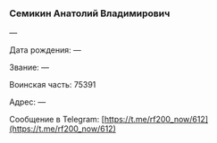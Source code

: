 ### Семикин Анатолий Владимирович

—

Дата рождения: —

Звание: —

Воинская часть: 75391

Адрес: —

Сообщение в Telegram: [https://t.me/rf200_now/612](https://t.me/rf200_now/612)
